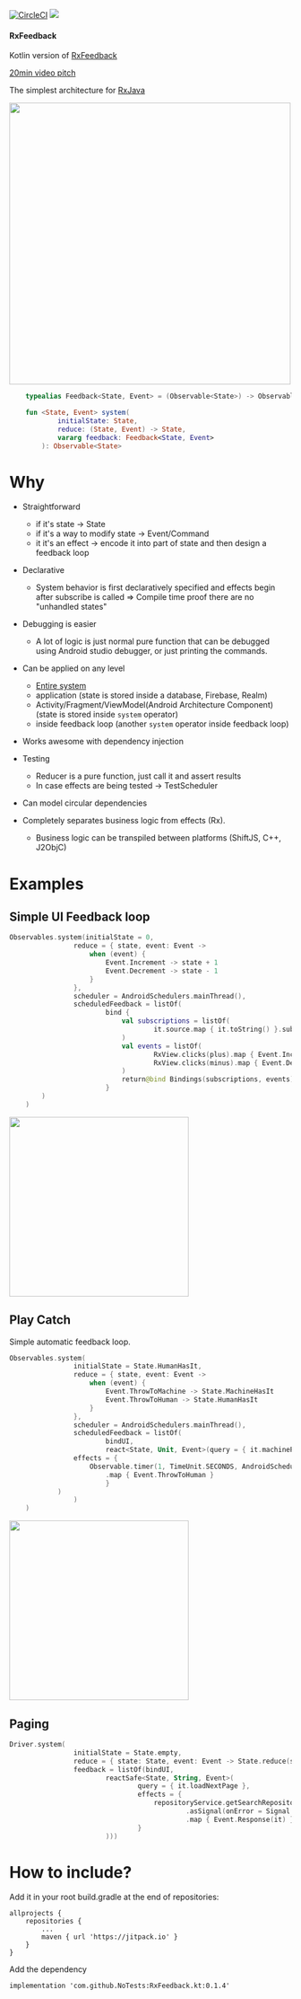 [![CircleCI](https://circleci.com/gh/NoTests/RxFeedback.kt.svg?style=shield&circle-token=727b4ab19d1007e8e5e1f3c633a499217a613687)](https://circleci.com/gh/NoTests/RxFeedback.kt) [![](https://jitpack.io/v/NoTests/RxFeedback.kt.svg)](https://jitpack.io/#NoTests/RxFeedback.kt)

#### RxFeedback 
Kotlin version of [RxFeedback](https://github.com/kzaher/RxFeedback)

[20min video pitch](https://academy.realm.io/posts/try-swift-nyc-2017-krunoslav-zaher-modern-rxswift-architectures/)

The simplest architecture for [RxJava](https://github.com/ReactiveX/RxJava)

<img src="https://github.com/kzaher/rxswiftcontent/raw/master/RxFeedback.png" width="502px" />

```kotlin
    typealias Feedback<State, Event> = (Observable<State>) -> Observable<Event>

    fun <State, Event> system(
            initialState: State,
            reduce: (State, Event) -> State,
            vararg feedback: Feedback<State, Event>
        ): Observable<State>
```

# Why

* Straightforward
    * if it's state -> State
    * if it's a way to modify state -> Event/Command
    * it it's an effect -> encode it into part of state and then design a feedback loop
* Declarative
    * System behavior is first declaratively specified and effects begin after subscribe is called => Compile time proof there are no "unhandled states"
* Debugging is easier
    * A lot of logic is just normal pure function that can be debugged using Android studio debugger, or just printing the commands.

* Can be applied on any level
    * [Entire system](https://kafka.apache.org/documentation/)
    * application (state is stored inside a database, Firebase, Realm)
    * Activity/Fragment/ViewModel(Android Architecture Component) (state is stored inside `system` operator)
    * inside feedback loop (another `system` operator inside feedback loop)
* Works awesome with dependency injection
* Testing
    * Reducer is a pure function, just call it and assert results
    * In case effects are being tested -> TestScheduler
* Can model circular dependencies
* Completely separates business logic from effects (Rx).
    * Business logic can be transpiled between platforms (ShiftJS, C++, J2ObjC)

# Examples

## Simple UI Feedback loop
```kotlin
Observables.system(initialState = 0,
                reduce = { state, event: Event ->
                    when (event) {
                        Event.Increment -> state + 1
                        Event.Decrement -> state - 1
                    }
                },
                scheduler = AndroidSchedulers.mainThread(),
                scheduledFeedback = listOf(
                        bind {
                            val subscriptions = listOf(
                                    it.source.map { it.toString() }.subscribe { label.text = it }
                            )
                            val events = listOf(
                                    RxView.clicks(plus).map { Event.Increment },
                                    RxView.clicks(minus).map { Event.Decrement }
                            )
                            return@bind Bindings(subscriptions, events)
                        }
		)
	)
```
<img src="https://github.com/JurajBegovac/rxfeedbackcontent/raw/master/Counter.gif" width="320px" />

## Play Catch

Simple automatic feedback loop.

```kotlin
Observables.system(
                initialState = State.HumanHasIt,
                reduce = { state, event: Event ->
                    when (event) {
                        Event.ThrowToMachine -> State.MachineHasIt
                        Event.ThrowToHuman -> State.HumanHasIt
                    }
                },
                scheduler = AndroidSchedulers.mainThread(),
                scheduledFeedback = listOf(
                        bindUI,
                        react<State, Unit, Event>(query = { it.machinePitching},
				effects = {
				    Observable.timer(1, TimeUnit.SECONDS, AndroidSchedulers.mainThread())
					    .map { Event.ThrowToHuman }
					    }
			)
                )
	)
```
<img src="https://github.com/JurajBegovac/rxfeedbackcontent/raw/master/PlayCatch.gif" width="320px" />

## Paging
```kotlin
Driver.system(
                initialState = State.empty,
                reduce = { state: State, event: Event -> State.reduce(state, event) },
                feedback = listOf(bindUI,
                        reactSafe<State, String, Event>(
                                query = { it.loadNextPage },
                                effects = {
                                    repositoryService.getSearchRepositoriesResponse(it)
                                            .asSignal(onError = Signal.just(Result.Failure(GitHubServiceError.Offline) as SearchRepositoriesResponse))
                                            .map { Event.Response(it) }
                                }
                        )))
```

# How to include?
Add it in your root build.gradle at the end of repositories:
```
allprojects {
	repositories {
		...
		maven { url 'https://jitpack.io' }
	}
}
```
 Add the dependency
```
implementation 'com.github.NoTests:RxFeedback.kt:0.1.4'
```

